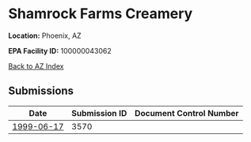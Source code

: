 # Shamrock Farms Creamery

**Location:** Phoenix, AZ

**EPA Facility ID:** 100000043062

[Back to AZ Index](../../index.md)

## Submissions

| Date | Submission ID | Document Control Number |
|------|--------------|-------------------------|
| [1999-06-17](submissions/3570.md) | 3570 |  |
